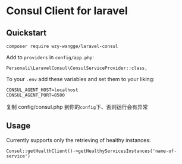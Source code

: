 # Consul Client for laravel

## Quickstart

```
composer require wzy-wangge/laravel-consul
```

Add to `providers` in `config/app.php`:

```
Personali\LaravelConsul\ConsulServiceProvider::class,
```

To your `.env` add these variables and set them to your liking:

```
CONSUL_AGENT_HOST=localhost
CONSUL_AGENT_PORT=8500
```


复制 config/consul.php 到你的`config`下、否则运行会有异常

## Usage

Currently supports only the retrieving  of healthy instances:
```
Consul::getHealthClient()->getHealthyServicesInstances('name-of-service')
```

